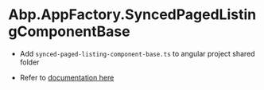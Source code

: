 # Abp.AppFactory.SyncedPagedListingComponentBase

* Add `synced-paged-listing-component-base.ts` to angular project shared folder 

* Refer to [documentation here](https://github.com/aodendaal/aspnetboilerplate-core-ng/blob/master/docs/coresignalerintegration.md)
